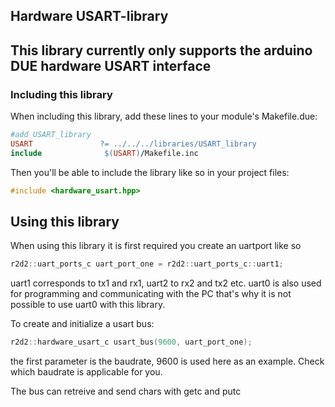 ## Hardware USART-library

## This library currently only supports the arduino DUE hardware USART interface

### Including this library

When including this library, add these lines to your module's Makefile.due:

```Makefile
#add USART_library
USART               ?= ../../../libraries/USART_library
include              $(USART)/Makefile.inc
```

Then you'll be able to include the library like so in your project files:

```c++
#include <hardware_usart.hpp>
```
## Using this library
When using this library it is first required you create an uartport like so
```c++
r2d2::uart_ports_c uart_port_one = r2d2::uart_ports_c::uart1;
```
uart1 corresponds to tx1 and rx1, uart2 to rx2 and tx2 etc.
uart0 is also used for programming and communicating with the PC that's why it is not possible to use uart0 with this library. 

To create and initialize a usart bus:
```c++
r2d2::hardware_usart_c usart_bus(9600, uart_port_one);
```
the first parameter is the baudrate, 9600 is used here as an example. Check which baudrate is applicable for you.

The bus can retreive and send chars with getc and putc
